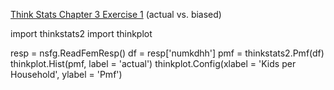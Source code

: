 [Think Stats Chapter 3 Exercise 1](http://greenteapress.com/thinkstats2/html/thinkstats2004.html#toc31) (actual vs. biased)

>> 
import thinkstats2
import thinkplot

resp = nsfg.ReadFemResp()
df = resp['numkdhh']
pmf = thinkstats2.Pmf(df)
thinkplot.Hist(pmf, label = 'actual')
thinkplot.Config(xlabel = 'Kids per Household', ylabel = 'Pmf')
